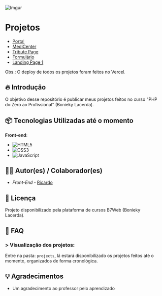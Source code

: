 ![Imgur](https://i.imgur.com/Bym2Q2L.png)

# Projetos
- [Portal](https://b7web-1.vercel.app)
- [MediCenter](https://b7web-3.vercel.app)
- [Tribute Page](https://b7web-4.vercel.app)
- [Formulário](https://b7web-5.vercel.app)
- [Landing Page 1](https://b7web-6.vercel.app)

Obs.: O deploy de todos os projetos foram feitos no Vercel.

## 🔥 Introdução
O objetivo desse repositório é publicar meus projetos feitos no curso "PHP do Zero ao Profissional" (Bonieky Lacerda).

## 📦 Tecnologias Utilizadas até o momento

**Front-end:**

* ![HTML5](https://img.shields.io/badge/html5-%23E34F26.svg?style=for-the-badge&logo=html5&logoColor=white)
* ![CSS3](https://img.shields.io/badge/css3-%231572B6.svg?style=for-the-badge&logo=css3&logoColor=white)
* ![JavaScript](https://img.shields.io/badge/javascript-%23323330.svg?style=for-the-badge&logo=javascript&logoColor=%23F7DF1E)

## 👷‍♂️ Autor(es) / Colaborador(es)
 
 * *Front-End* - [Ricardo](https://github.com/riicard0)

## 📄 Licença
Projeto disponibilizado pela plataforma de cursos B7Web (Bonieky Lacerda).

## 💭 FAQ

### > Visualização dos projetos:
Entre na pasta:
```projects```, lá estará disponibilizado os projetos feitos até o momento, organizados de forma cronológica.
 
## 💡 Agradecimentos
* Um agradecimento ao professor pelo aprendizado